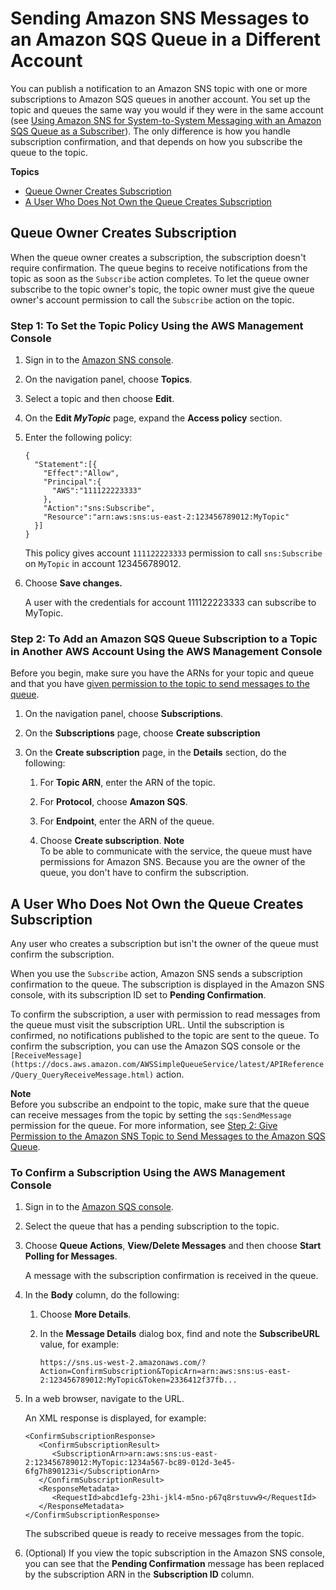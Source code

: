 # Sending Amazon SNS Messages to an Amazon SQS Queue in a Different Account<a name="sns-send-message-to-sqs-cross-account"></a>

You can publish a notification to an Amazon SNS topic with one or more subscriptions to Amazon SQS queues in another account\. You set up the topic and queues the same way you would if they were in the same account \(see [Using Amazon SNS for System\-to\-System Messaging with an Amazon SQS Queue as a Subscriber](sns-sqs-as-subscriber.md)\)\. The only difference is how you handle subscription confirmation, and that depends on how you subscribe the queue to the topic\.

**Topics**
+ [Queue Owner Creates Subscription](#SendMessageToSQS.cross.account.queueowner)
+ [A User Who Does Not Own the Queue Creates Subscription](#SendMessageToSQS.cross.account.notqueueowner)

## Queue Owner Creates Subscription<a name="SendMessageToSQS.cross.account.queueowner"></a>

When the queue owner creates a subscription, the subscription doesn't require confirmation\. The queue begins to receive notifications from the topic as soon as the `Subscribe` action completes\. To let the queue owner subscribe to the topic owner's topic, the topic owner must give the queue owner's account permission to call the `Subscribe` action on the topic\.

### Step 1: To Set the Topic Policy Using the AWS Management Console<a name="sns-tutorial-set-topic-policy"></a>

1. Sign in to the [Amazon SNS console](https://console.aws.amazon.com/sns/)\.

1. On the navigation panel, choose **Topics**\.

1. Select a topic and then choose **Edit**\.

1. On the **Edit *MyTopic*** page, expand the **Access policy** section\.

1. Enter the following policy:

   ```
   {
     "Statement":[{
       "Effect":"Allow",
       "Principal":{
         "AWS":"111122223333"
       },
       "Action":"sns:Subscribe",
       "Resource":"arn:aws:sns:us-east-2:123456789012:MyTopic"
     }]
   }
   ```

   This policy gives account `111122223333` permission to call `sns:Subscribe` on `MyTopic` in account 123456789012\.

1. Choose **Save changes\.**

   A user with the credentials for account 111122223333 can subscribe to MyTopic\.

### Step 2: To Add an Amazon SQS Queue Subscription to a Topic in Another AWS Account Using the AWS Management Console<a name="sns-tutorial-add-sqs-subscription-to-sns-topic-another-account"></a>

Before you begin, make sure you have the ARNs for your topic and queue and that you have [given permission to the topic to send messages to the queue](sns-sqs-as-subscriber.md#SendMessageToSQS.sqs.permissions)\.

1. On the navigation panel, choose **Subscriptions**\.

1. On the **Subscriptions** page, choose **Create subscription**

1. On the **Create subscription** page, in the **Details** section, do the following:

   1. For **Topic ARN**, enter the ARN of the topic\.

   1. For **Protocol**, choose **Amazon SQS**\.

   1. For **Endpoint**, enter the ARN of the queue\.

   1. Choose **Create subscription**\.
**Note**  
To be able to communicate with the service, the queue must have permissions for Amazon SNS\.
Because you are the owner of the queue, you don't have to confirm the subscription\.

## A User Who Does Not Own the Queue Creates Subscription<a name="SendMessageToSQS.cross.account.notqueueowner"></a>

Any user who creates a subscription but isn't the owner of the queue must confirm the subscription\.

When you use the `Subscribe` action, Amazon SNS sends a subscription confirmation to the queue\. The subscription is displayed in the Amazon SNS console, with its subscription ID set to **Pending Confirmation**\.

To confirm the subscription, a user with permission to read messages from the queue must visit the subscription URL\. Until the subscription is confirmed, no notifications published to the topic are sent to the queue\. To confirm the subscription, you can use the Amazon SQS console or the `[ReceiveMessage](https://docs.aws.amazon.com/AWSSimpleQueueService/latest/APIReference/Query_QueryReceiveMessage.html)` action\.

**Note**  
Before you subscribe an endpoint to the topic, make sure that the queue can receive messages from the topic by setting the `sqs:SendMessage` permission for the queue\. For more information, see [Step 2: Give Permission to the Amazon SNS Topic to Send Messages to the Amazon SQS Queue](sns-sqs-as-subscriber.md#SendMessageToSQS.sqs.permissions)\.

### To Confirm a Subscription Using the AWS Management Console<a name="sns-tutorial-confirm-subscription-console"></a>

1. Sign in to the [Amazon SQS console](https://console.aws.amazon.com/sqs/)\.

1. Select the queue that has a pending subscription to the topic\.

1. Choose **Queue Actions**, **View/Delete Messages** and then choose **Start Polling for Messages**\.

   A message with the subscription confirmation is received in the queue\.

1. In the **Body** column, do the following:

   1. Choose **More Details**\.

   1. In the **Message Details** dialog box, find and note the **SubscribeURL** value, for example:

      ```
      https://sns.us-west-2.amazonaws.com/?Action=ConfirmSubscription&TopicArn=arn:aws:sns:us-east-2:123456789012:MyTopic&Token=2336412f37fb...
      ```

1. In a web browser, navigate to the URL\.

   An XML response is displayed, for example:

   ```
   <ConfirmSubscriptionResponse>
      <ConfirmSubscriptionResult>
         <SubscriptionArn>arn:aws:sns:us-east-2:123456789012:MyTopic:1234a567-bc89-012d-3e45-6fg7h890123i</SubscriptionArn>
      </ConfirmSubscriptionResult>
      <ResponseMetadata>
         <RequestId>abcd1efg-23hi-jkl4-m5no-p67q8rstuvw9</RequestId>
      </ResponseMetadata>
   </ConfirmSubscriptionResponse>
   ```

   The subscribed queue is ready to receive messages from the topic\.

1. \(Optional\) If you view the topic subscription in the Amazon SNS console, you can see that the **Pending Confirmation** message has been replaced by the subscription ARN in the **Subscription ID** column\.